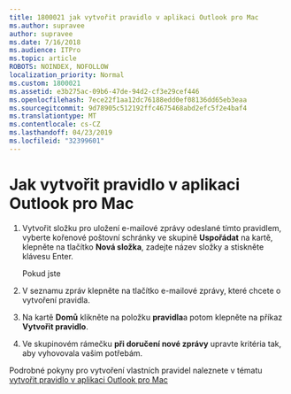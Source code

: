 ```yaml
---
title: 1800021 jak vytvořit pravidlo v aplikaci Outlook pro Mac
ms.author: supravee
author: supravee
ms.date: 7/16/2018
ms.audience: ITPro
ms.topic: article
ROBOTS: NOINDEX, NOFOLLOW
localization_priority: Normal
ms.custom: 1800021
ms.assetid: e3b275ac-09b6-47de-94d2-cf3e29cef446
ms.openlocfilehash: 7ece22f1aa12dc76188edd0ef08136dd65eb3eaa
ms.sourcegitcommit: 9d78905c512192ffc4675468abd2efc5f2e4baf4
ms.translationtype: MT
ms.contentlocale: cs-CZ
ms.lasthandoff: 04/23/2019
ms.locfileid: "32399601"
---
```

# <a name="how-to-create-a-rule-in-outlook-for-mac"></a>Jak vytvořit pravidlo v aplikaci Outlook pro Mac

1. Vytvořit složku pro uložení e-mailové zprávy odeslané tímto pravidlem, vyberte kořenové poštovní schránky ve skupině **Uspořádat** na kartě, klepněte na tlačítko **Nová složka**, zadejte název složky a stiskněte klávesu Enter.
    
    Pokud jste 
    
2. V seznamu zpráv klepněte na tlačítko e-mailové zprávy, které chcete o vytvoření pravidla.
    
3. Na kartě **Domů** klikněte na položku **pravidla**a potom klepněte na příkaz **Vytvořit pravidlo**.
    
4. Ve skupinovém rámečku **při doručení nové zprávy** upravte kritéria tak, aby vyhovovala vašim potřebám. 
    
Podrobné pokyny pro vytvoření vlastních pravidel naleznete v tématu [vytvořit pravidlo v aplikaci Outlook pro Mac](https://aka.ms/AA1uy0v)
  

